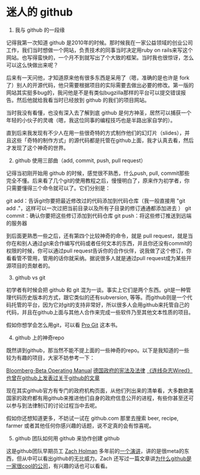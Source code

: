 # 迷人的 github 



1. 我与 github 的一段缘

记得我第一次知道 github 是2010年的时候。那时候我在一家公益领域的创业公司工作，我们当时想做一个网站，负责技术的同事当时决定用ruby on rails来写这个网站。也写得蛮快的，一个月不到就写出了个大致的框架。当时我也很惊讶，怎么可以这么快做出来呢？

后来有一天问他，才知道原来他有很多东西是采用了（嗯，准确的是也许是 fork 了）别人的开源代码，他只需要根据项目的实际需要去做出必要的修改。第一版的网站其实挺多bug的，我问他是不是有类似bugzilla那样的平台可以提交错误报告。然后他就给我看当时已经放到 github 的我们的项目网站。

当时我没有看懂，也没有深入去了解到底 github 是何方神圣，居然可以捕获一个年轻的小伙子的灵魂（嗯，我这位同事的编程技巧也是半路出家自学的）。

直到后来我发现有不少人在用一些很奇特的方式制作他们的幻灯片（slides），并且这些「奇特的制作方式」的源代码都是托管在github上面，我才认真去看，然后才发现了这个神奇的世界。


2. github 使用三部曲（add, commit, push, pull request）

记得当初刚开始用 github 的时候，感觉很不熟悉，什么push, pull, commit那些完全不懂。后来看了几个git的使用教程之后，慢慢明白了，原来作为初学者，你只需要懂得三个命令就可以了。它们分别是：

git add：告诉git你要把最近修改过的代码添加到代码仓库（我一般直接用 "git add ."，这样可以一次过把当前目录以及所有子目录的修订通通都添加进去 ）
git commit：确认你要把这些修订添加到代码仓库
git push：将这些修订推送到远端的服务器

到后面更熟悉一些之后，还有第四个比较神奇的命令，就是 pull request，就是当你在和别人通过git来合作编写代码或者任何文本的东西，并且你还没有commit的权限的时候，你可以通过pull request告诉你的合作伙伴，说我做了这个修订，你看看管不管用，管用的话你就采纳。据说很多人就是通过pull request成为某些开源项目的贡献者的。

3. github vs git

初学者有时候会把 github 和 git 混为一谈。事实上它们是两个东西。git是一种管理代码历史版本的方式，跟它类似的还有subversion, 等等。而github则是一个代码托管的平台，因为它对git的支持非常好，所以很多人会用github来托管自己的代码，并且在github上面与其他人合作来完成一些软件乃至其他文本性质的项目。

假如你想学会怎么用git，可以看 [Pro Git](https://progit.org/) 这本书。


4. github 上的神奇repo

既然讲到github，那当然不能不提上面的一些神奇的repo。以下是我知道的一些较为有趣的项目，大家不妨参考一下：

[Bloomberg-Beta Operating Manual](https://github.com/Bloomberg-Beta/Manual)
[德国政府的宪法及法律](https://github.com/bundestag/gesetze)
[《连线杂志Wired》也曾在github上发表过关于github的文章](http://www.wired.com/2012/02/github-revisited/)



现在其实github官方有专门的政府机构页面，从他们列出来的清单看，大多数欧美国家的政府都有用github来推进他们自身的政府信息公开的进程，有些你甚至还可以参与到法律制订的讨论过程当中去呢。

假如你还想知道更多，不妨试一试在 github.com 那里去搜索 beer, recipe, farmer 或者其他任何你感兴趣的话题，说不定真的会有惊喜呢。

5. github 团队如何用 github 来协作创建 github 

这是github团队早期员工 [Zach Holman](http://zachholman.com/about) 多年前的[一个演讲](http://zachholman.com/talk/how-github-uses-github-to-build-github/)，讲的是很meta的东西，但从中可以看出github的无比威力。Zach 还写过一篇文章讲[为什么github是一家很cool的公司](http://zachholman.com/posts/how-github-works-creativity/)，有兴趣的话也可以看看。